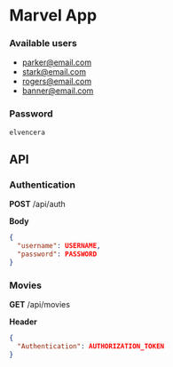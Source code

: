 # Marvel App

### Available users

- parker@email.com
- stark@email.com
- rogers@email.com
- banner@email.com

### Password

```
elvencera
```

## API

### Authentication

**POST** /api/auth

**Body**
``` json
{
  "username": USERNAME,
  "password": PASSWORD
}
```

### Movies

**GET** /api/movies

**Header**

``` json
{
  "Authentication": AUTHORIZATION_TOKEN
}
```
